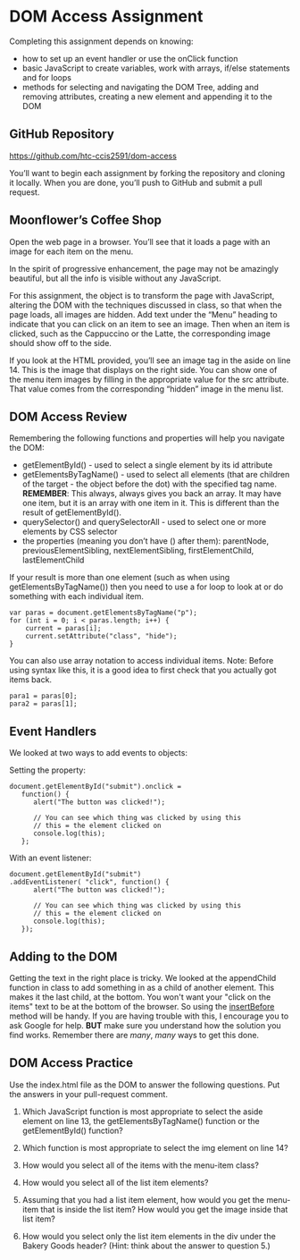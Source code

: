 # DOM Access Assignment
Completing this assignment depends on knowing:

- how to set up an event handler or use the onClick function 
- basic JavaScript to create variables, work with arrays, if/else statements and for loops
- methods for selecting and navigating the DOM Tree, adding and removing attributes, creating a new element and appending it to the DOM 

## GitHub Repository
https://github.com/htc-ccis2591/dom-access

You’ll want to begin each assignment by forking the repository and cloning it locally.  When you are done, you’ll push to GitHub and submit a pull request.

## Moonflower’s Coffee Shop
Open the web page in a browser.  You’ll see that it loads a page with an image for each item on the menu.  

In the spirit of progressive enhancement, the page may not be amazingly beautiful, but all the info is visible without any JavaScript.

For this assignment, the object is to transform the page with JavaScript, altering the DOM with the techniques discussed in class, so that when the page loads, all images are hidden.  Add text under the “Menu” heading to indicate that you can click on an item to see an image.  Then when an item is clicked,  such as the Cappuccino or the Latte, the corresponding image should show off to the side.

If you look at the HTML provided, you’ll see an image tag in the aside on line 14.  This is the image that displays on the right side.  You can show one of the menu item images by filling in the appropriate value for the src attribute.  That value comes from the corresponding “hidden” image in the menu list.

## DOM Access Review
Remembering the following functions and properties will help you navigate the DOM:

- getElementById() - used to select a single element by its id attribute
- getElementsByTagName() - used to select all elements (that are children of the target - the object before the dot) with the specified tag name. __REMEMBER__: This always, always gives you back an array.  It may have one item, but it is an array with one item in it.  This is different than the result of getElementById().
- querySelector() and querySelectorAll - used to select one or more elements by CSS selector
- the properties (meaning you don’t have () after them): parentNode, previousElementSibling, nextElementSibling, firstElementChild, lastElementChild

If your result is more than one element (such as when using getElementsByTagName()) then you need to use a for loop to look at or do something with each individual item.  

```
var paras = document.getElementsByTagName("p");
for (int i = 0; i < paras.length; i++) {
    current = paras[i];
    current.setAttribute("class", "hide");
}
```

You can also use array notation to access individual items.  Note:  Before using syntax like this, it is a good idea to first check that you actually got items back. 

```
para1 = paras[0];
para2 = paras[1];
```

## Event Handlers
We looked at two ways to add events to objects:

Setting the property:
```
document.getElementById("submit").onclick = 
   function() {
      alert("The button was clicked!");
      
      // You can see which thing was clicked by using this
      // this = the element clicked on
      console.log(this);
   };
```

With an event listener:
```
document.getElementById("submit")
.addEventListener( "click", function() {
      alert("The button was clicked!");
      
      // You can see which thing was clicked by using this
      // this = the element clicked on
      console.log(this);
   });
```   


## Adding to the DOM
Getting the text in the right place is tricky.  We looked at the appendChild function in class to add something in as a child of another element.  This makes it the last child, at the bottom.  You won't want your "click on the items" text to be at the bottom of the browser.  So using the [insertBefore](http://www.w3schools.com/jsref/met_node_insertbefore.asp) method will be handy.  If you are having trouble with this, I encourage you to ask Google for help.  __BUT__ make sure you understand how the solution you find works.  Remember there are *many*, *many* ways to get this done.


## DOM Access Practice
Use the index.html file as the DOM to answer the following questions.  Put the answers in your pull-request comment.

1. Which JavaScript function is most appropriate to select the aside element on line 13, the getElementsByTagName() function or the getElementById() function?

2. Which function is most appropriate to select the img element on line 14?

3. How would you select all of the items with the menu-item class?

4. How would you select all of the list item elements?

5. Assuming that you had a list item element, how would you get the menu-item that is inside the list item?  How would you get the image inside that list item?

6. How would you select only the list item elements in the div under the Bakery Goods header?  (Hint: think about the answer to question 5.)
